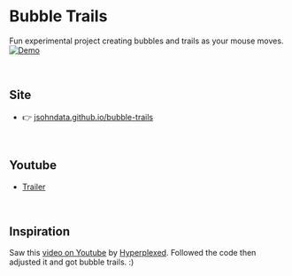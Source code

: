 # Bubble Trails
Fun experimental project creating bubbles and trails as your mouse moves.
[![Demo](./src/readme-bubble-trails.gif)](https://jsohndata.github.io/bubble-trails/)

<br>

## Site
* 👉 [jsohndata.github.io/bubble-trails](https://jsohndata.github.io/bubble-trails/)


<br>

## Youtube
* [Trailer](https://www.youtube.com/watch?v=6Nhmg4nCPXE)

<br>

## Inspiration
Saw this [video on Youtube](https://www.youtube.com/shorts/VTw2cUVFl1c) by [Hyperplexed](https://www.youtube.com/@Hyperplexed). Followed the code then adjusted it and got bubble trails. :)
